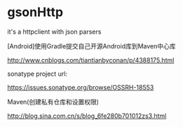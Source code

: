 # gsonHttp
it's a httpclient with json parsers

[Android]使用Gradle提交自己开源Android库到Maven中心库

http://www.cnblogs.com/tiantianbyconan/p/4388175.html 

sonatype project url:

https://issues.sonatype.org/browse/OSSRH-18553


Maven(创建私有仓库和设置权限) 

http://blog.sina.com.cn/s/blog_6fe280b701012zs3.html

